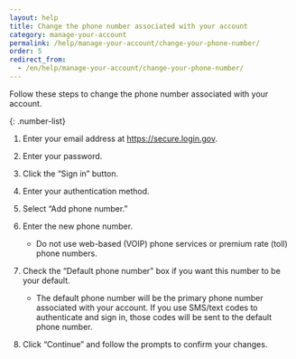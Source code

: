 ```yaml
---
layout: help
title: Change the phone number associated with your account
category: manage-your-account
permalink: /help/manage-your-account/change-your-phone-number/
order: 5
redirect_from:
  - /en/help/manage-your-account/change-your-phone-number/
---
```

Follow these steps to change the phone number associated with your account.

{: .number-list}

1. Enter your email address at <https://secure.login.gov>.
2. Enter your password.
3. Click the “Sign in” button.
4. Enter your authentication method.
5. Select “Add phone number.”
6. Enter the new phone number.

   * Do not use web-based (VOIP) phone services or premium rate (toll) phone numbers.
7. Check the “Default phone number” box if you want this number to be your default.

   * The default phone number will be the primary phone number associated with your account. If you use SMS/text codes to authenticate and sign in, those codes will be sent to the default phone number.
8. Click “Continue” and follow the prompts to confirm your changes.